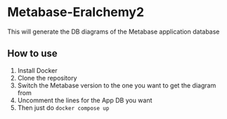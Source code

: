 # Metabase-Eralchemy2

This will generate the DB diagrams of the Metabase application database

## How to use

1. Install Docker
2. Clone the repository
3. Switch the Metabase version to the one you want to get the diagram from
4. Uncomment the lines for the App DB you want
5. Then just do `docker compose up`